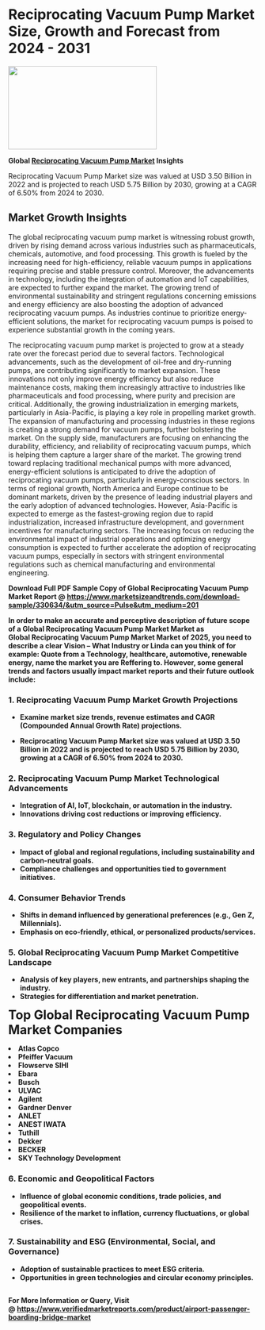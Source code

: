 <H1>Reciprocating Vacuum Pump Market Size, Growth and Forecast from 2024 - 2031</H1><img class="aligncenter size-medium wp-image-584254" src="https://thirdeyenews.in/wp-content/uploads/2024/09/Global-Market-Research-300x168.jpeg" alt="" width="300" height="168" /><p><strong>Global&nbsp;<a href="https://www.marketsizeandtrends.com/download-sample/330634/&amp;utm_source=Pulse&amp;utm_medium=201">Reciprocating Vacuum Pump Market</a> Insights</strong></p><p>Reciprocating Vacuum Pump Market size was valued at USD 3.50 Billion in 2022 and is projected to reach USD 5.75 Billion by 2030, growing at a CAGR of 6.50% from 2024 to 2030.</p><p><h2>Market Growth Insights</h2> <p>The global reciprocating vacuum pump market is witnessing robust growth, driven by rising demand across various industries such as pharmaceuticals, chemicals, automotive, and food processing. This growth is fueled by the increasing need for high-efficiency, reliable vacuum pumps in applications requiring precise and stable pressure control. Moreover, the advancements in technology, including the integration of automation and IoT capabilities, are expected to further expand the market. The growing trend of environmental sustainability and stringent regulations concerning emissions and energy efficiency are also boosting the adoption of advanced reciprocating vacuum pumps. As industries continue to prioritize energy-efficient solutions, the market for reciprocating vacuum pumps is poised to experience substantial growth in the coming years.</p> <p><strong></strong></p> <p>The reciprocating vacuum pump market is projected to grow at a steady rate over the forecast period due to several factors. Technological advancements, such as the development of oil-free and dry-running pumps, are contributing significantly to market expansion. These innovations not only improve energy efficiency but also reduce maintenance costs, making them increasingly attractive to industries like pharmaceuticals and food processing, where purity and precision are critical. Additionally, the growing industrialization in emerging markets, particularly in Asia-Pacific, is playing a key role in propelling market growth. The expansion of manufacturing and processing industries in these regions is creating a strong demand for vacuum pumps, further bolstering the market. On the supply side, manufacturers are focusing on enhancing the durability, efficiency, and reliability of reciprocating vacuum pumps, which is helping them capture a larger share of the market. The growing trend toward replacing traditional mechanical pumps with more advanced, energy-efficient solutions is anticipated to drive the adoption of reciprocating vacuum pumps, particularly in energy-conscious sectors. In terms of regional growth, North America and Europe continue to be dominant markets, driven by the presence of leading industrial players and the early adoption of advanced technologies. However, Asia-Pacific is expected to emerge as the fastest-growing region due to rapid industrialization, increased infrastructure development, and government incentives for manufacturing sectors. The increasing focus on reducing the environmental impact of industrial operations and optimizing energy consumption is expected to further accelerate the adoption of reciprocating vacuum pumps, especially in sectors with stringent environmental regulations such as chemical manufacturing and environmental engineering. <p><strong></p><p><span class=""><strong>Download Full PDF Sample Copy of Global Reciprocating Vacuum Pump Market Report</strong> @ <a href="https://www.marketsizeandtrends.com/download-sample/330634/&amp;utm_source=Pulse&amp;utm_medium=201" target="_blank">https://www.marketsizeandtrends.com/download-sample/330634/&amp;utm_source=Pulse&amp;utm_medium=201</a></span></p><p>In order to make an accurate and perceptive description of future scope of a Global&nbsp;Reciprocating Vacuum Pump Market Market as Global&nbsp;Reciprocating Vacuum Pump Market Market of 2025, you need to describe a clear Vision &ndash; What Industry or Linda can you think of for example: Quote from a Technology, healthcare, automotive, renewable energy, name the market you are Reffering to. However, some general trends and factors usually impact market reports and their future outlook include:</p><h3>1.&nbsp;<strong>Reciprocating Vacuum Pump Market Growth Projections</strong></h3><ul><li>Examine market size trends, revenue estimates and CAGR (Compounded Annual Growth Rate) projections.</li><li><p>Reciprocating Vacuum Pump Market size was valued at USD 3.50 Billion in 2022 and is projected to reach USD 5.75 Billion by 2030, growing at a CAGR of 6.50% from 2024 to 2030.</p></li></ul><h3>2.&nbsp;<strong>Reciprocating Vacuum Pump Market Technological Advancements</strong></h3><ul><li>Integration of AI, IoT, blockchain, or automation in the industry.</li><li>Innovations driving cost reductions or improving efficiency.</li></ul><h3>3.&nbsp;<strong>Regulatory and Policy Changes</strong></h3><ul><li>Impact of global and regional regulations, including sustainability and carbon-neutral goals.</li><li>Compliance challenges and opportunities tied to government initiatives.</li></ul><h3>4.&nbsp;<strong>Consumer Behavior Trends</strong></h3><ul><li>Shifts in demand influenced by generational preferences (e.g., Gen Z, Millennials).</li><li>Emphasis on eco-friendly, ethical, or personalized products/services.</li></ul><h3>5.&nbsp;<strong>Global Reciprocating Vacuum Pump Market Competitive Landscape</strong></h3><ul><li>Analysis of key players, new entrants, and partnerships shaping the industry.</li><li>Strategies for differentiation and market penetration.</li></ul><p data-pm-slice="1 1 []"><span style="color: inherit; font-family: inherit; font-size: 25px;">Top Global Reciprocating Vacuum Pump Market Companies</span></p><div class="" data-test-id=""><p><li>Atlas Copco</li><li> Pfeiffer Vacuum</li><li> Flowserve SIHI</li><li> Ebara</li><li> Busch</li><li> ULVAC</li><li> Agilent</li><li> Gardner Denver</li><li> ANLET</li><li> ANEST IWATA</li><li> Tuthill</li><li> Dekker</li><li> BECKER</li><li> SKY Technology Development</li></p></div><h3>6.&nbsp;<strong>Economic and Geopolitical Factors</strong></h3><ul><li>Influence of global economic conditions, trade policies, and geopolitical events.</li><li>Resilience of the market to inflation, currency fluctuations, or global crises.</li></ul><h3>7.&nbsp;<strong>Sustainability and ESG (Environmental, Social, and Governance)</strong></h3><ul><li>Adoption of sustainable practices to meet ESG criteria.</li><li>Opportunities in green technologies and circular economy principles.</li></ul><h2><strong style="font-size: 14px;">For More Information or Query, Visit @&nbsp;</strong><a style="background-color: #ffffff; font-size: 14px;" href="https://www.marketsizeandtrends.com/report/reciprocating-vacuum-pump-market/" target="_blank">https://www.verifiedmarketreports.com/product/airport-passenger-boarding-bridge-market</a></h2>

